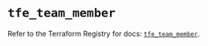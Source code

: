 # `tfe_team_member`

Refer to the Terraform Registry for docs: [`tfe_team_member`](https://registry.terraform.io/providers/hashicorp/tfe/0.67.1/docs/resources/team_member).
